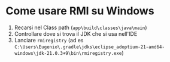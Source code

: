 # Come usare RMI su Windows

1. Recarsi nel Class path (`app\build\classes\java\main`)
1. Controllare dove si trova il JDK che si usa nell'IDE
1. Lanciare `rmiregistry` (ad es `C:\Users\Eugenio\.gradle\jdks\eclipse_adoptium-21-amd64-windows\jdk-21.0.3+9\bin\rmiregistry.exe`)